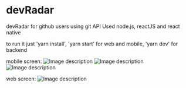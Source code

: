 # devRadar
devRadar for github users using git API
Used node.js, reactJS and react native

to run it just 'yarn install', 'yarn start' for web and mobile, 'yarn dev' for backend

mobile screen:
![Image description](https://github.com/guiduck/devRadar/blob/master/84621804_184311076311457_1003923282312822784_n.jpg?raw=true)
![Image description](https://github.com/guiduck/devRadar/blob/master/84924256_477787556464027_2261087860851474432_n.jpg?raw=true)
![Image description](https://github.com/guiduck/devRadar/blob/master/84942691_1267775723425371_3872166837026291712_n.jpg?raw=true)

web screen:
![Image description](https://github.com/guiduck/devRadar/blob/master/84926088_2457837024480585_7359013882842578944_n.png?raw=true)
